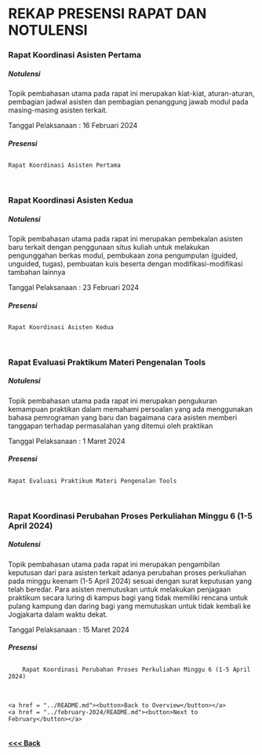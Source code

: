 # REKAP PRESENSI RAPAT DAN NOTULENSI

### Rapat Koordinasi Asisten Pertama
##### Notulensi
<p>Topik pembahasan utama pada rapat ini merupakan kiat-kiat, aturan-aturan, pembagian jadwal asisten dan pembagian penanggung jawab modul pada masing-masing asisten terkait.</p>

Tanggal Pelaksanaan : 16 Februari 2024
##### Presensi
##
    Rapat Koordinasi Asisten Pertama
<br/>

### Rapat Koordinasi Asisten Kedua
##### Notulensi
<p>Topik pembahasan utama pada rapat ini merupakan pembekalan asisten baru terkait dengan penggunaan situs kuliah untuk melakukan pengunggahan berkas modul, pembukaan zona pengumpulan (guided, unguided, tugas), pembuatan kuis beserta dengan modifikasi-modifikasi tambahan lainnya</p>

Tanggal Pelaksanaan : 23 Februari 2024
##### Presensi
##
    Rapat Koordinasi Asisten Kedua
<br/>

### Rapat Evaluasi Praktikum Materi Pengenalan Tools
##### Notulensi
<p>Topik pembahasan utama pada rapat ini merupakan pengukuran kemampuan praktikan dalam memahami persoalan yang ada menggunakan bahasa pemrograman yang baru dan bagaimana cara asisten memberi tanggapan terhadap permasalahan yang ditemui oleh praktikan</p>

Tanggal Pelaksanaan : 1 Maret 2024
##### Presensi
##
    Rapat Evaluasi Praktikum Materi Pengenalan Tools
<br/>

### Rapat Koordinasi Perubahan Proses Perkuliahan Minggu 6 (1-5 April 2024)
##### Notulensi
<p>Topik pembahasan utama pada rapat ini merupakan pengambilan keputusan dari para asisten terkait adanya perubahan proses perkuliahan pada minggu keenam (1-5 April 2024) sesuai dengan surat keputusan yang telah beredar. Para asisten memutuskan untuk melakukan penjagaan praktikum secara luring di kampus bagi yang tidak memiliki rencana untuk pulang kampung dan daring bagi yang memutuskan untuk tidak kembali ke Jogjakarta dalam waktu dekat.</p>

Tanggal Pelaksanaan : 15 Maret 2024
##### Presensi
##
        Rapat Koordinasi Perubahan Proses Perkuliahan Minggu 6 (1-5 April 2024)
<br/>

<div style = "display: flex; justify-content: space-between;">

    <a href = "../README.md"><button>Back to Overview</button></a>
    <a href = "../february-2024/README.md"><button>Next to February</button></a>

</div>

#### [<<< Back](../february-2024/README.md)